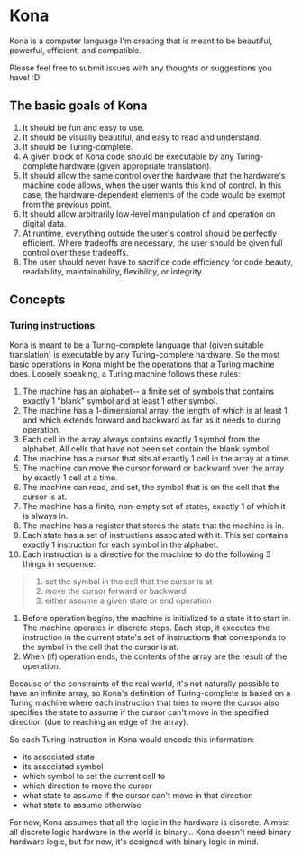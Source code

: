 # Kona
Kona is a computer language I'm creating that is meant to be beautiful, powerful, efficient, and compatible.

Please feel free to submit issues with any thoughts or suggestions you have! :D

## The basic goals of Kona
1. It should be fun and easy to use.
2. It should be visually beautiful, and easy to read and understand.
3. It should be Turing-complete.
4. A given block of Kona code should be executable by any Turing-complete hardware (given appropriate translation).
5. It should allow the same control over the hardware that the hardware's machine code allows, when the user wants this kind of control. In this case, the hardware-dependent elements of the code would be exempt from the previous point.
6. It should allow arbitrarily low-level manipulation of and operation on digital data.
7. At runtime, everything outside the user's control should be perfectly efficient. Where tradeoffs are necessary, the user should be given full control over these tradeoffs.
8. The user should never have to sacrifice code efficiency for code beauty, readability, maintainability, flexibility, or integrity.

## Concepts

### Turing instructions
Kona is meant to be a Turing-complete language that (given suitable translation) is executable by any Turing-complete hardware. So the most basic operations in Kona might be the operations that a Turing machine does. Loosely speaking, a Turing machine follows these rules:

1. The machine has an alphabet-- a finite set of symbols that contains exactly 1 "blank" symbol and at least 1 other symbol.
1. The machine has a 1-dimensional array, the length of which is at least 1, and which extends forward and backward as far as it needs to during operation.
1. Each cell in the array always contains exactly 1 symbol from the alphabet. All cells that have not been set contain the blank symbol.
1. The machine has a cursor that sits at exactly 1 cell in the array at a time.
1. The machine can move the cursor forward or backward over the array by exactly 1 cell at a time.
1. The machine can read, and set, the symbol that is on the cell that the cursor is at.
1. The machine has a finite, non-empty set of states, exactly 1 of which it is always in.
1. The machine has a register that stores the state that the machine is in.
1. Each state has a set of instructions associated with it. This set contains exactly 1 instruction for each symbol in the alphabet.
1. Each instruction is a directive for the machine to do the following 3 things in sequence:
> 1. set the symbol in the cell that the cursor is at
> 1. move the cursor forward or backward
> 1. either assume a given state or end operation
1. Before operation begins, the machine is initialized to a state it to start in. The machine operates in discrete steps. Each step, it executes the instruction in the current state's set of instructions that corresponds to the symbol in the cell that the cursor is at.
1. When (if) operation ends, the contents of the array are the result of the operation.

Because of the constraints of the real world, it's not naturally possible to have an infinite array, so Kona's definition of Turing-complete is based on a Turing machine where each instruction that tries to move the cursor also specifies the state to assume if the cursor can't move in the specified direction (due to reaching an edge of the array).

So each Turing instruction in Kona would encode this information:
- its associated state
- its associated symbol
- which symbol to set the current cell to
- which direction to move the cursor
- what state to assume if the cursor can't move in that direction
- what state to assume otherwise

For now, Kona assumes that all the logic in the hardware is discrete. Almost all discrete logic hardware in the world is binary... Kona doesn't need binary hardware logic, but for now, it's designed with binary logic in mind.
